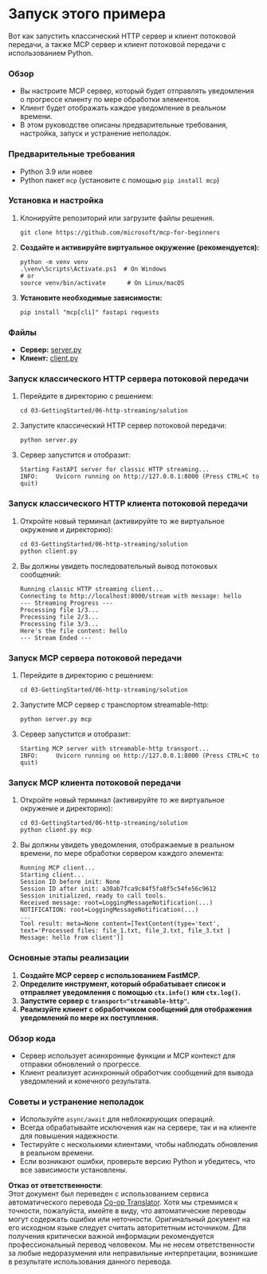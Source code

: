 <!--
CO_OP_TRANSLATOR_METADATA:
{
  "original_hash": "67ecbca6a060477ded3e13ddbeba64f7",
  "translation_date": "2025-08-18T13:24:49+00:00",
  "source_file": "03-GettingStarted/06-http-streaming/solution/python/README.md",
  "language_code": "ru"
}
-->
# Запуск этого примера

Вот как запустить классический HTTP сервер и клиент потоковой передачи, а также MCP сервер и клиент потоковой передачи с использованием Python.

### Обзор

- Вы настроите MCP сервер, который будет отправлять уведомления о прогрессе клиенту по мере обработки элементов.
- Клиент будет отображать каждое уведомление в реальном времени.
- В этом руководстве описаны предварительные требования, настройка, запуск и устранение неполадок.

### Предварительные требования

- Python 3.9 или новее
- Python пакет `mcp` (установите с помощью `pip install mcp`)

### Установка и настройка

1. Клонируйте репозиторий или загрузите файлы решения.

   ```pwsh
   git clone https://github.com/microsoft/mcp-for-beginners
   ```

1. **Создайте и активируйте виртуальное окружение (рекомендуется):**

   ```pwsh
   python -m venv venv
   .\venv\Scripts\Activate.ps1  # On Windows
   # or
   source venv/bin/activate      # On Linux/macOS
   ```

1. **Установите необходимые зависимости:**

   ```pwsh
   pip install "mcp[cli]" fastapi requests
   ```

### Файлы

- **Сервер:** [server.py](../../../../../../03-GettingStarted/06-http-streaming/solution/python/server.py)
- **Клиент:** [client.py](../../../../../../03-GettingStarted/06-http-streaming/solution/python/client.py)

### Запуск классического HTTP сервера потоковой передачи

1. Перейдите в директорию с решением:

   ```pwsh
   cd 03-GettingStarted/06-http-streaming/solution
   ```

2. Запустите классический HTTP сервер потоковой передачи:

   ```pwsh
   python server.py
   ```

3. Сервер запустится и отобразит:

   ```
   Starting FastAPI server for classic HTTP streaming...
   INFO:     Uvicorn running on http://127.0.0.1:8000 (Press CTRL+C to quit)
   ```

### Запуск классического HTTP клиента потоковой передачи

1. Откройте новый терминал (активируйте то же виртуальное окружение и директорию):

   ```pwsh
   cd 03-GettingStarted/06-http-streaming/solution
   python client.py
   ```

2. Вы должны увидеть последовательный вывод потоковых сообщений:

   ```text
   Running classic HTTP streaming client...
   Connecting to http://localhost:8000/stream with message: hello
   --- Streaming Progress ---
   Processing file 1/3...
   Processing file 2/3...
   Processing file 3/3...
   Here's the file content: hello
   --- Stream Ended ---
   ```

### Запуск MCP сервера потоковой передачи

1. Перейдите в директорию с решением:
   ```pwsh
   cd 03-GettingStarted/06-http-streaming/solution
   ```
2. Запустите MCP сервер с транспортом streamable-http:
   ```pwsh
   python server.py mcp
   ```
3. Сервер запустится и отобразит:
   ```
   Starting MCP server with streamable-http transport...
   INFO:     Uvicorn running on http://127.0.0.1:8000 (Press CTRL+C to quit)
   ```

### Запуск MCP клиента потоковой передачи

1. Откройте новый терминал (активируйте то же виртуальное окружение и директорию):
   ```pwsh
   cd 03-GettingStarted/06-http-streaming/solution
   python client.py mcp
   ```
2. Вы должны увидеть уведомления, отображаемые в реальном времени, по мере обработки сервером каждого элемента:
   ```
   Running MCP client...
   Starting client...
   Session ID before init: None
   Session ID after init: a30ab7fca9c84f5fa8f5c54fe56c9612
   Session initialized, ready to call tools.
   Received message: root=LoggingMessageNotification(...)
   NOTIFICATION: root=LoggingMessageNotification(...)
   ...
   Tool result: meta=None content=[TextContent(type='text', text='Processed files: file_1.txt, file_2.txt, file_3.txt | Message: hello from client')]
   ```

### Основные этапы реализации

1. **Создайте MCP сервер с использованием FastMCP.**
2. **Определите инструмент, который обрабатывает список и отправляет уведомления с помощью `ctx.info()` или `ctx.log()`.**
3. **Запустите сервер с `transport="streamable-http"`.**
4. **Реализуйте клиент с обработчиком сообщений для отображения уведомлений по мере их поступления.**

### Обзор кода
- Сервер использует асинхронные функции и MCP контекст для отправки обновлений о прогрессе.
- Клиент реализует асинхронный обработчик сообщений для вывода уведомлений и конечного результата.

### Советы и устранение неполадок

- Используйте `async/await` для неблокирующих операций.
- Всегда обрабатывайте исключения как на сервере, так и на клиенте для повышения надежности.
- Тестируйте с несколькими клиентами, чтобы наблюдать обновления в реальном времени.
- Если возникают ошибки, проверьте версию Python и убедитесь, что все зависимости установлены.

**Отказ от ответственности**:  
Этот документ был переведен с использованием сервиса автоматического перевода [Co-op Translator](https://github.com/Azure/co-op-translator). Хотя мы стремимся к точности, пожалуйста, имейте в виду, что автоматические переводы могут содержать ошибки или неточности. Оригинальный документ на его исходном языке следует считать авторитетным источником. Для получения критически важной информации рекомендуется профессиональный перевод человеком. Мы не несем ответственности за любые недоразумения или неправильные интерпретации, возникшие в результате использования данного перевода.